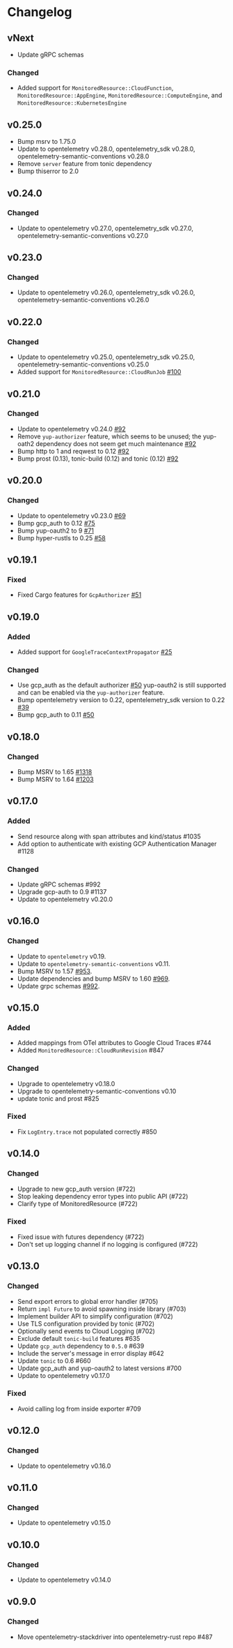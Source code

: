 # Changelog

## vNext

- Update gRPC schemas

### Changed

- Added support for `MonitoredResource::CloudFunction`, `MonitoredResource::AppEngine`,
  `MonitoredResource::ComputeEngine`, and `MonitoredResource::KubernetesEngine`

## v0.25.0

- Bump msrv to 1.75.0
- Update to opentelemetry v0.28.0, opentelemetry_sdk v0.28.0, opentelemetry-semantic-conventions v0.28.0
- Remove `server` feature from tonic dependency
- Bump thiserror to 2.0

## v0.24.0

### Changed

- Update to opentelemetry v0.27.0, opentelemetry_sdk v0.27.0, opentelemetry-semantic-conventions v0.27.0

## v0.23.0

### Changed

- Update to opentelemetry v0.26.0, opentelemetry_sdk v0.26.0, opentelemetry-semantic-conventions v0.26.0

## v0.22.0

### Changed

- Update to opentelemetry v0.25.0, opentelemetry_sdk v0.25.0, opentelemetry-semantic-conventions v0.25.0
- Added support for `MonitoredResource::CloudRunJob` [#100](https://github.com/open-telemetry/opentelemetry-rust-contrib/issues/100)

## v0.21.0

### Changed

- Update to opentelemetry v0.24.0 [#92](https://github.com/open-telemetry/opentelemetry-rust-contrib/pull/92)
- Remove `yup-authorizer` feature, which seems to be unused; the yup-oath2 dependency does not seem get much maintenance
  [#92](https://github.com/open-telemetry/opentelemetry-rust-contrib/pull/92)
- Bump http to 1 and reqwest to 0.12 [#92](https://github.com/open-telemetry/opentelemetry-rust-contrib/pull/92)
- Bump prost (0.13), tonic-build (0.12) and tonic (0.12)
  [#92](https://github.com/open-telemetry/opentelemetry-rust-contrib/pull/92)

## v0.20.0

### Changed

- Update to opentelemetry v0.23.0 [#69](https://github.com/open-telemetry/opentelemetry-rust-contrib/pull/69)
- Bump gcp_auth to 0.12 [#75](https://github.com/open-telemetry/opentelemetry-rust-contrib/pull/75)
- Bump yup-oauth2 to 9 [#71](https://github.com/open-telemetry/opentelemetry-rust-contrib/pull/71)
- Bump hyper-rustls to 0.25 [#58](https://github.com/open-telemetry/opentelemetry-rust-contrib/pull/58)

## v0.19.1

### Fixed

- Fixed Cargo features for `GcpAuthorizer` [#51](https://github.com/open-telemetry/opentelemetry-rust-contrib/pull/51)

## v0.19.0

### Added

- Added support for `GoogleTraceContextPropagator` [#25](https://github.com/open-telemetry/opentelemetry-rust-contrib/pull/25)

### Changed

- Use gcp_auth as the default authorizer [#50](https://github.com/open-telemetry/opentelemetry-rust-contrib/pull/50)
  yup-oauth2 is still supported and can be enabled via the `yup-authorizer` feature.
- Bump opentelemetry version to 0.22, opentelemetry_sdk version to 0.22 [#39](https://github.com/open-telemetry/opentelemetry-rust-contrib/pull/39)
- Bump gcp_auth to 0.11 [#50](https://github.com/open-telemetry/opentelemetry-rust-contrib/pull/50)

## v0.18.0

### Changed

- Bump MSRV to 1.65 [#1318](https://github.com/open-telemetry/opentelemetry-rust/pull/1318)
- Bump MSRV to 1.64 [#1203](https://github.com/open-telemetry/opentelemetry-rust/pull/1203)

## v0.17.0

### Added

- Send resource along with span attributes and kind/status #1035
- Add option to authenticate with existing GCP Authentication Manager #1128

### Changed

- Update gRPC schemas #992
- Upgrade gcp-auth to 0.9 #1137
- Update to opentelemetry v0.20.0

## v0.16.0

### Changed
- Update to `opentelemetry` v0.19.
- Update to `opentelemetry-semantic-conventions` v0.11.
- Bump MSRV to 1.57 [#953](https://github.com/open-telemetry/opentelemetry-rust/pull/953).
- Update dependencies and bump MSRV to 1.60 [#969](https://github.com/open-telemetry/opentelemetry-rust/pull/969).
- Update grpc schemas [#992](https://github.com/open-telemetry/opentelemetry-rust/pull/992).

## v0.15.0

### Added

- Added mappings from OTel attributes to Google Cloud Traces #744
- Added `MonitoredResource::CloudRunRevision` #847

### Changed

- Upgrade to opentelemetry v0.18.0
- Upgrade to opentelemetry-semantic-conventions v0.10
- update tonic and prost #825

### Fixed

- Fix `LogEntry.trace` not populated correctly #850

## v0.14.0

### Changed

- Upgrade to new gcp_auth version (#722)
- Stop leaking dependency error types into public API (#722)
- Clarify type of MonitoredResource (#722)

### Fixed

- Fixed issue with futures dependency (#722)
- Don't set up logging channel if no logging is configured (#722)

## v0.13.0

### Changed

- Send export errors to global error handler (#705)
- Return `impl Future` to avoid spawning inside library (#703)
- Implement builder API to simplify configuration (#702)
- Use TLS configuration provided by tonic (#702)
- Optionally send events to Cloud Logging (#702)
- Exclude default `tonic-build` features #635
- Update `gcp_auth` dependency to `0.5.0` #639
- Include the server's message in error display #642
- Update `tonic` to 0.6 #660
- Update gcp_auth and yup-oauth2 to latest versions #700
- Update to opentelemetry v0.17.0

### Fixed

- Avoid calling log from inside exporter #709

## v0.12.0

### Changed

- Update to opentelemetry v0.16.0

## v0.11.0

### Changed

- Update to opentelemetry v0.15.0

## v0.10.0

### Changed

- Update to opentelemetry v0.14.0

## v0.9.0

### Changed
- Move opentelemetry-stackdriver into opentelemetry-rust repo #487
